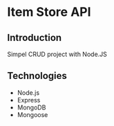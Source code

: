 # Item Store API

## Introduction
Simpel CRUD project with Node.JS

## Technologies
- Node.js
- Express
- MongoDB
- Mongoose
